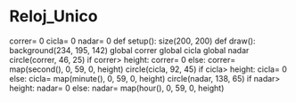 # Reloj_Unico
correr= 0
cicla= 0
nadar= 0
def setup():
    size(200, 200)
def draw():
    background(234, 195, 142)
    global correr
    global cicla
    global nadar
    circle(correr, 46, 25)
    if correr> height:
       correr= 0
    else:
     correr= map(second(), 0, 59, 0, height)
    circle(cicla, 92, 45)
    if cicla> height:
       cicla= 0
    else:
     cicla= map(minute(), 0, 59, 0, height)
    circle(nadar, 138, 65)
    if nadar> height:
       nadar= 0
    else:
     nadar= map(hour(), 0, 59, 0, height)
